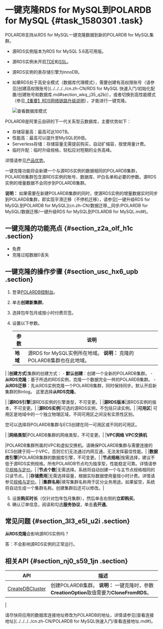 # 一键克隆RDS for MySQL到POLARDB for MySQL {#task_1580301 .task}

POLARDB支持从RDS for MySQL一键克隆数据到新的POLARDB for MySQL集群。

-   源RDS实例版本为RDS for MySQL 5.6高可用版。
-   源RDS实例未开启[TDE](https://help.aliyun.com/document_detail/96121.html)和[SSL](https://help.aliyun.com/document_detail/96120.html)。
-   源RDS实例的表存储引擎为InnoDB。
-   如果RDS处于高安全模式（数据库代理模式），需要创建有高权限账号（请参见[创建高权限账号](../../../../cn.zh-CN/RDS for MySQL 快速入门/初始化配置/创建账号和数据库.md#section_wkq_j35_q2b)），或者切换到高性能模式（参见[【重要】RDS网络链路升级说明](../../../../cn.zh-CN/云数据库RDS简介/【重要】RDS网络链路升级说明.md#)），才能进行一键克隆。

    ![查看数据库模式](http://static-aliyun-doc.oss-cn-hangzhou.aliyuncs.com/assets/img/505489/156629387154653_zh-CN.png)


POLARDB是阿里云自研的下一代关系型云数据库，主要优势如下：

-   存储容量高：最高可达100TB。
-   性能高：最高可以提升至MySQL的6倍。
-   Serverless存储：存储容量无需提前购买，自动扩缩容，按使用量计费。
-   临时升配：临时升级规格，轻松应对短期的业务高峰。

详情请参见[产品优势](../../../../cn.zh-CN/产品简介/产品优势.md#)。

一键克隆功能将会新建一个与源RDS实例的数据相同的POLARDB集群，POLARDB集群包含源RDS实例的账号、数据库、IP白名单和必要的参数。源RDS实例的增量数据不会同步到POLARDB集群。

**说明：** 如果需要在新建POLARDB集群的同时，使源RDS实例的增量数据实时同步到POLARDB集群，即实现平滑迁移（不停机迁移），请参见[一键升级RDS for MySQL到POLARDB for MySQL](cn.zh-CN/数据迁移__同步/POLARDB for MySQL/数据迁移/一键升级RDS for MySQL到POLARDB for MySQL.md#)。

## 一键克隆的功能亮点 {#section_z2a_olf_h1c .section}

-   免费
-   克隆过程数据0丢失

## 一键克隆的操作步骤 {#section_usc_hx6_upb .section}

1.  登录[POLARDB控制台](https://polardb.console.aliyun.com)。
2.  单击**创建新集群**。
3.  选择包年包月或按小时付费页签。
4.  设置以下参数。 

    |参数|说明|
    |--|--|
    |**地域**|源RDS for MySQL实例所在地域。 **说明：** 克隆的POLARDB集群也在此地域。

 |
    |**创建方式**|集群的创建方式：     -   **默认创建**：创建一个全新的POLARDB集群。
    -   **从RDS克隆**：基于所选的RDS实例，克隆一个数据完全一样的POLARDB集群。
    -   **从RDS迁移**：先从RDS实例克隆一个POLARDB集群，同时保持同步。默认开启新集群的Binlog。
 这里选择**从RDS克隆**。

 |
    |**源RDS引擎**|源RDS实例的引擎类型，不可变更。|
    |**源RDS版本**|源RDS实例的版本，不可变更。|
    |**源RDS实例**|可选的源RDS实例，不包括只读实例。|
    |**可用区**| 可用区是地域中的一个独立物理区域，不同可用区之间没有实质性区别。

 您可以选择将POLARDB集群与ECS创建在同一可用区或不同的可用区。

 |
    |**网络类型**|POLARDB集群的网络类型，不可变更。|
    |**VPC网络** **VPC交换机**

 |POLARDB集群所属的VPC和虚拟交换机。请确保POLARDB集群与需要连接的ECS创建于同一个VPC，否则它们无法通过内网互通，无法发挥最佳性能。|
    |**数据库引擎**|POLARDB集群的数据库引擎，不可变更。|
    |**节点规格**|按需选择，建议不低于源RDS实例规格。所有POLARDB节点均为独享型，性能稳定可靠。详情请参见[规格与定价](../../../../cn.zh-CN/产品定价/规格与定价.md#)。|
    |**节点个数**|无需选择。系统将自动创建一个与主节点规格相同的只读节点。|
    |**存储费用**|无需选择容量，根据实际数据使用量按小时计费。详情请参见[规格与定价](../../../../cn.zh-CN/产品定价/规格与定价.md#)。|
    |**集群名称**|填写集群名称用于区分业务用途。如果留空，系统将自动生成一个集群名称。创建集群后还可以修改。|

5.  设置**购买时长**（仅针对包年包月集群），然后单击右侧的**立即购买**。
6.  确认订单信息，阅读和勾选**服务协议**，单击**去开通**。

## 常见问题 {#section_3l3_e5l_u2i .section}

**从RDS克隆**会影响源RDS实例吗？

答：不会影响源RDS实例的正常运行。

## 相关API {#section_nj0_s59_1jn .section}

|API|描述|
|---|--|
|[CreateDBCluster](../../../../cn.zh-CN/API参考/集群管理/CreateDBCluster.md#)|创建POLARDB集群。 **说明：** 一键克隆时，参数**CreationOption**取值需要为**CloneFromRDS**。

 |

请尽快将应用的数据库连接地址修改为POLARDB的地址，详情请参见[查看连接地址](../../../../cn.zh-CN/POLARDB for MySQL快速入门/查看连接地址.md#)。

